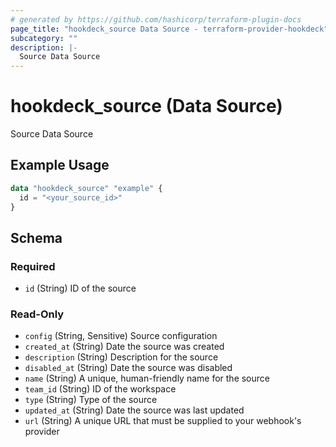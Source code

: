```yaml
---
# generated by https://github.com/hashicorp/terraform-plugin-docs
page_title: "hookdeck_source Data Source - terraform-provider-hookdeck"
subcategory: ""
description: |-
  Source Data Source
---
```


# hookdeck_source (Data Source)

Source Data Source

## Example Usage

```terraform
data "hookdeck_source" "example" {
  id = "<your_source_id>"
}
```

<!-- schema generated by tfplugindocs -->
## Schema

### Required

- `id` (String) ID of the source

### Read-Only

- `config` (String, Sensitive) Source configuration
- `created_at` (String) Date the source was created
- `description` (String) Description for the source
- `disabled_at` (String) Date the source was disabled
- `name` (String) A unique, human-friendly name for the source
- `team_id` (String) ID of the workspace
- `type` (String) Type of the source
- `updated_at` (String) Date the source was last updated
- `url` (String) A unique URL that must be supplied to your webhook's provider
